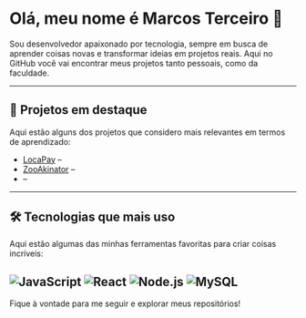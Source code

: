 # Olá, meu nome é Marcos Terceiro 👋

Sou desenvolvedor apaixonado por tecnologia, sempre em busca de aprender coisas novas e transformar ideias em projetos reais. Aqui no GitHub você vai encontrar meus projetos tanto pessoais, como da faculdade.  

---

## 🌟 Projetos em destaque

Aqui estão alguns dos projetos que considero mais relevantes em termos de aprendizado:

- [LocaPay](https://github.com/marc3code/LocaPay) –
- [ZooAkinator](https://github.com/marc3code/ZooAkinator) – 
- [](https://github.com/marc3code/projeto3) – 

---

## 🛠 Tecnologias que mais uso

Aqui estão algumas das minhas ferramentas favoritas para criar coisas incríveis:

![JavaScript](https://img.shields.io/badge/-JavaScript-F7DF1E?logo=javascript&logoColor=black&style=for-the-badge)
![React](https://img.shields.io/badge/-React-61DAFB?logo=react&logoColor=black&style=for-the-badge)
![Node.js](https://img.shields.io/badge/-Node.js-339933?logo=node.js&logoColor=white&style=for-the-badge)
![MySQL](https://img.shields.io/badge/-MySQL-4479A1?logo=mysql&logoColor=white&style=for-the-badge)
---

Fique à vontade para me seguir e explorar meus repositórios!  
